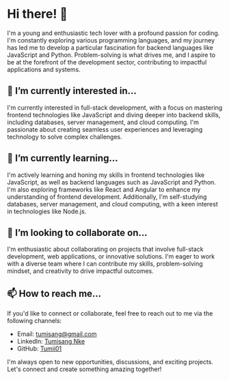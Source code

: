 # Hi there! 👋

I'm a young and enthusiastic tech lover with a profound passion for coding. I'm constantly exploring various programming languages, and my journey has led me to develop a particular fascination for backend languages like JavaScript and Python. Problem-solving is what drives me, and I aspire to be at the forefront of the development sector, contributing to impactful applications and systems.

## 🔭 I’m currently interested in...
I'm currently interested in full-stack development, with a focus on mastering frontend technologies like JavaScript and diving deeper into backend skills, including databases, server management, and cloud computing. I'm passionate about creating seamless user experiences and leveraging technology to solve complex challenges.

## 🌱 I’m currently learning...
I'm actively learning and honing my skills in frontend technologies like JavaScript, as well as backend languages such as JavaScript and Python. I'm also exploring frameworks like React and Angular to enhance my understanding of frontend development. Additionally, I'm self-studying databases, server management, and cloud computing, with a keen interest in technologies like Node.js.

## 🤝 I’m looking to collaborate on...
I'm enthusiastic about collaborating on projects that involve full-stack development, web applications, or innovative solutions. I'm eager to work with a diverse team where I can contribute my skills, problem-solving mindset, and creativity to drive impactful outcomes.

## 📫 How to reach me...
If you'd like to connect or collaborate, feel free to reach out to me via the following channels:
- Email: [tumisang@gmail.com](https://www.gmail.com)
- LinkedIn: [Tumisang Nke](https://www.linkedin.com/in/yourname/tumisang-nke-014stu/)
- GitHub: [Tumii01](https://github.com/Tumii01/)

I'm always open to new opportunities, discussions, and exciting projects. Let's connect and create something amazing together!
<!---
Tumii01/Tumii01 is a ✨ special ✨ repository because its `README.md` (this file) appears on your GitHub profile.
You can click the Preview link to take a look at your changes.
--->
